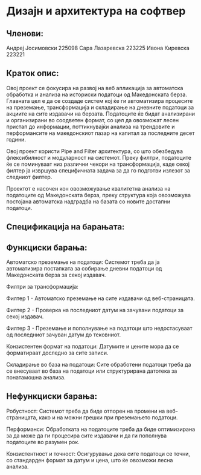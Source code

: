 # Дизајн и архитектура на софтвер

## Членови:

Андреј Јосимовски 225098
Сара Лазаревска 223225
Ивона Киревска 223221

## Краток опис:

Овој проект се фокусира на развој на веб апликација за автоматска обработка и анализа на историски податоци од Македонската берза. Главната цел е да се создаде систем кој ќе ги автоматизира процесите на преземање, трансформација и складирање на дневните податоци за акциите на сите издавачи на берзата. Податоците ќе бидат анализирани и организирани во соодветен формат, со цел да овозможат лесен пристап до информации, поттикнувајќи анализа на трендовите и перформансите на македонскиот пазар на капитал за последните десет години.

Овој проект користи Pipe and Filter архитектура, со што обезбедува флексибилност и модуларност на системот. Преку филтри, податоците ќе се поминуваат низ различни чекори на трансформација, каде секој филтер ја извршува специфичната задача за да го подготви излезот за следниот филтер.

Проектот е насочен кон овозможување квалитетна анализа на податоците од Македонската берза, преку структура која овозможува постојана автоматска надградба на базата со новите достапни податоци.

## Спецификација на барањата:

## Функциски барања:

Автоматско преземање на податоци: Системот треба да ја автоматизира постапката за собирање дневни податоци од Македонската берза за секој издавач.

Филтри за трансформација:

 Филтер 1 - Автоматско преземање на сите издавачи од веб-страницата.
 
 Филтер 2 - Проверка на последниот датум на зачувани податоци за секој издавач.
 
 Филтер 3 - Преземање и пополнување на податоци што недостасуваат од последниот зачуван датум до тековниот.

Конзистентен формат на податоци: Датумите и цените мора да се форматираат доследно за сите записи.

Складирање во база на податоци: Сите обработени податоци треба да се внесуваат во база на податоци или структурирана датотека за понатамошна анализа.

## Нефункциски барања:

Робустност: Системот треба да биде отпорен на промени на веб-страницата, како и на можни грешки при преземањето податоци.

Перформанси: Обработката на податоците треба да биде оптимизирана за да може да ги процесира сите издавачи и да ги пополнува податоците во разумен рок.

Конзистентност и точност: Осигурување дека сите податоци се точни, со стандарден формат за датум и цена, што ќе овозможи лесна анализа.

